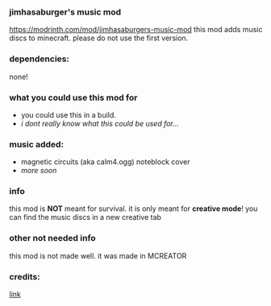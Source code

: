 ### jimhasaburger's music mod
https://modrinth.com/mod/jimhasaburgers-music-mod
this mod adds music discs to minecraft. please do not use the first version.


### dependencies:
none!

### what you could use this mod for
- you could use this in a build.
- _i dont really know what this could be used for..._

### music added:
- magnetic circuits (aka calm4.ogg) noteblock cover
- _more soon_

### info
this mod is **NOT** meant for survival.
it is only meant for **creative mode**!
you can find the music discs in a new creative tab

### other not needed info
this mod is not made well.
it was made in MCREATOR


### credits:
[link](CREDITS.md)
